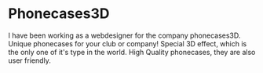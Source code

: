 # Phonecases3D
I have been working as a webdesigner for the company phonecases3D. 
Unique phonecases for your club or company!
Special 3D effect, which is the only one of it's type in the world.
High Quality phonecases, they are also user friendly.


